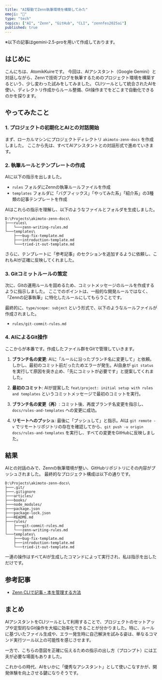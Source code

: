 ```yaml
--- 
title: "AI駆動でZenn執筆環境を構築してみた"
emoji: "🤖"
type: "tech"
topics: ["AI", "Zenn", "GitHub", "CLI", "zennfes2025ai"]
published: true
---
```


※以下の記事はgemini-2.5-proを用いて作成しております。

## はじめに

こんにちは、AtomikKuireです。
今回は、AIアシスタント（Google Gemini）と対話しながら、Zennで技術ブログを執筆するためのプロジェクト環境を構築するという、少し変わった試みをしてみました。
CLIツールとして統合されたAIを使い、ディレクトリ作成からルール整備、Git操作までをどこまで自動化できるのかを探ります。

## やってみたこと

### 1. プロジェクトの初期化とAIとの対話開始

まず、ローカルマシンにプロジェクトディレクトリ `akimoto-zenn-docs` を作成しました。
ここから先は、すべてAIアシスタントとの対話形式で進めていきます。

### 2. 執筆ルールとテンプレートの作成

AIに以下の指示を出しました。

- `rules` フォルダにZennの執筆ルールファイルを作成
- `templates` フォルダに「バグフィックス」「やってみた系」「紹介系」の3種類の記事テンプレートを作成

AIはこれらの指示を理解し、以下のようなファイルとフォルダを生成しました。

```
D:\Projects\akimoto-zenn-docs\
├───rules\
│   └───zenn-writing-rules.md
└───templates\
    ├───bug-fix-template.md
    ├───introduction-template.md
    └───tried-it-out-template.md
```

さらに、テンプレートに「参考記事」のセクションを追加するように依頼し、これもAIが正確に反映してくれました。

### 3. Gitコミットルールの策定

次に、Gitの運用ルールを固めるため、コミットメッセージのルールを作成するように指示しました。
ここでのポイントは、一般的な開発ルールではなく、「Zennの記事執筆」に特化したルールにしてもらうことです。

最終的に、`type/scope: subject` という形式で、以下のようなルールファイルが作成されました。

- `rules/git-commit-rules.md`

### 4. AIによるGit操作

ここからが本番です。作成したファイル群をGitで管理していきます。

1.  **ブランチ名の変更**:
    AIに「ルールに沿ったブランチ名に変更して」と依頼。しかし、最初のコミット前だったためエラーが発生。AI自身が `git status` を実行して原因を突き止め、「先にコミットが必要です」と提案してくれました。

2.  **最初のコミット**:
    AIが提案した `feat/project: initial setup with rules and templates` というコミットメッセージで最初のコミットを実行。

3.  **ブランチ名の変更（再）**:
    コミット後、再度ブランチ名変更を指示し、`docs/rules-and-templates` への変更に成功。

4.  **リモートへのプッシュ**:
    最後に「プッシュして」と指示。AIは `git remote -v` でリモートリポジトリの存在を確認してから、`git push -u origin docs/rules-and-templates` を実行し、すべての変更をGitHubに反映しました。

## 結果

AIとの対話のみで、Zennの執筆環境が整い、GitHubリポジトリにその内容がプッシュされました。
最終的なプロジェクト構成は以下の通りです。

```
D:\Projects\akimoto-zenn-docs\
├───.git/
├───.gitignore
├───articles/
├───books/
├───node_modules/
├───package.json
├───package-lock.json
├───README.md
├───rules/
│   ├───git-commit-rules.md
│   └───zenn-writing-rules.md
└───templates\
    ├───bug-fix-template.md
    ├───introduction-template.md
    └───tried-it-out-template.md
```

一連の操作はすべてAIが生成したコマンドによって実行され、私は指示を出しただけです。

## 参考記事

- [Zenn CLIで記事・本を管理する方法](https://zenn.dev/zenn/articles/zenn-cli-guide)

## まとめ

AIアシスタントをCLIツールとして利用することで、プロジェクトのセットアップや定型的なGit操作を大幅に効率化できることが分かりました。特に、ルールに基づいたファイル生成や、エラー発生時に自己解決を試みる姿は、単なるコマンド実行ツール以上の可能性を感じさせます。

一方で、こちらの意図を正確に伝えるための指示の出し方（プロンプト）には工夫が必要な場面もありました。

これからの時代、AIをいかに「優秀なアシスタント」として使いこなすかが、開発体験を向上させる鍵になりそうです。
